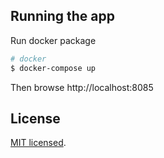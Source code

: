 
## Running the app

Run docker package

```bash
# docker
$ docker-compose up
```

Then browse http://localhost:8085

## License

  [MIT licensed](LICENSE).
